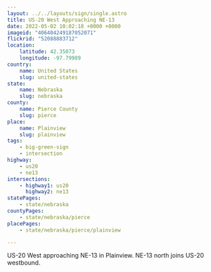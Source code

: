 ```yaml
---
layout: ../../layouts/sign/single.astro
title: US-20 West Approaching NE-13
date: 2022-05-02 10:02:18 +0000 +0000
imageid: "406404249187052071"
flickrid: "52088883712"
location:
    latitude: 42.35073
    longitude: -97.79989
country:
    name: United States
    slug: united-states
state:
    name: Nebraska
    slug: nebraska
county:
    name: Pierce County
    slug: pierce
place:
    name: Plainview
    slug: plainview
tags:
    - big-green-sign
    - intersection
highway:
    - us20
    - ne13
intersections:
    - highway1: us20
      highway2: ne13
statePages:
    - state/nebraska
countyPages:
    - state/nebraska/pierce
placePages:
    - state/nebraska/pierce/plainview

---
```

US-20 West approaching NE-13 in Plainview.  NE-13 north joins US-20 westbound.